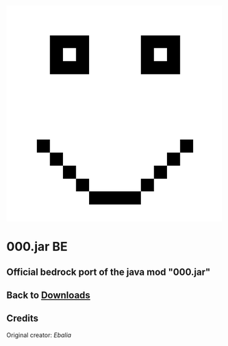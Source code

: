![null](images/ooo.png)

# 000.jar BE
Official bedrock port of the java mod "000.jar"
----------------
Back to [Downloads](Downloads.md)
----------------
## Credits

Original creator: *Ebalia*
